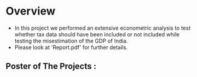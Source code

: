 # Overview

* In this project we performed an extensive econometric analysis to test whether tax data should
have been included or not included while testing the misestimation of the GDP of India.
* Please look at 'Report.pdf' for further details.

## Poster of The Projects :

